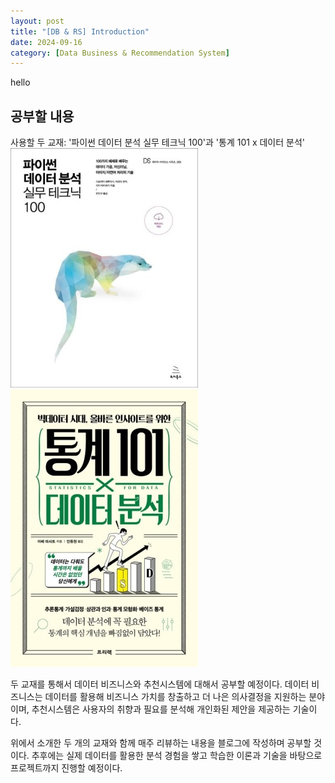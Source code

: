 ```yaml
---
layout: post
title: "[DB & RS] Introduction"
date: 2024-09-16
category: [Data Business & Recommendation System]
---
```


hello

## 공부할 내용

사용할 두 교재:
'파이썬 데이터 분석 실무 테크닉 100'과 '통계 101 x 데이터 분석'
![textbook1](/public/img/240916/textbook.png)
![textbook2](/public/img/240916/textbook2.png)

두 교재를 통해서 데이터 비즈니스와 추천시스템에 대해서 공부할 예정이다. 데이터 비즈니스는 데이터를 활용해 비즈니스 가치를 창출하고 더 나은 의사결정을 지원하는 분야이며, 추천시스템은 사용자의 취향과 필요를 분석해 개인화된 제안을 제공하는 기술이다.

위에서 소개한 두 개의 교재와 함께 매주 리뷰하는 내용을 블로그에 작성하며 공부할 것이다. 추후에는 실제 데이터를 활용한 분석 경험을 쌓고 학습한 이론과 기술을 바탕으로 프로젝트까지 진행할 예정이다.
